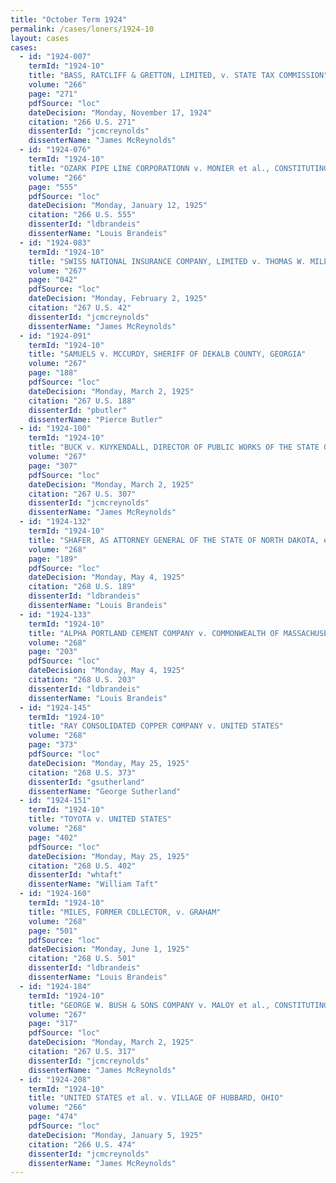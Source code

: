 ```yaml
---
title: "October Term 1924"
permalink: /cases/loners/1924-10
layout: cases
cases:
  - id: "1924-007"
    termId: "1924-10"
    title: "BASS, RATCLIFF & GRETTON, LIMITED, v. STATE TAX COMMISSION"
    volume: "266"
    page: "271"
    pdfSource: "loc"
    dateDecision: "Monday, November 17, 1924"
    citation: "266 U.S. 271"
    dissenterId: "jcmcreynolds"
    dissenterName: "James McReynolds"
  - id: "1924-076"
    termId: "1924-10"
    title: "OZARK PIPE LINE CORPORATIONN v. MONIER et al., CONSTITUTING THE STATE TAX COMMISSION OF THE STATE OF MISSOURI, et al."
    volume: "266"
    page: "555"
    pdfSource: "loc"
    dateDecision: "Monday, January 12, 1925"
    citation: "266 U.S. 555"
    dissenterId: "ldbrandeis"
    dissenterName: "Louis Brandeis"
  - id: "1924-083"
    termId: "1924-10"
    title: "SWISS NATIONAL INSURANCE COMPANY, LIMITED v. THOMAS W. MILLER, AS ALIEN PROPERTY CUSTODIAN, AND FRANK WHITE, AS TREASURER OF THE UNITED STATES"
    volume: "267"
    page: "042"
    pdfSource: "loc"
    dateDecision: "Monday, February 2, 1925"
    citation: "267 U.S. 42"
    dissenterId: "jcmcreynolds"
    dissenterName: "James McReynolds"
  - id: "1924-091"
    termId: "1924-10"
    title: "SAMUELS v. MCCURDY, SHERIFF OF DEKALB COUNTY, GEORGIA"
    volume: "267"
    page: "188"
    pdfSource: "loc"
    dateDecision: "Monday, March 2, 1925"
    citation: "267 U.S. 188"
    dissenterId: "pbutler"
    dissenterName: "Pierce Butler"
  - id: "1924-100"
    termId: "1924-10"
    title: "BUCK v. KUYKENDALL, DIRECTOR OF PUBLIC WORKS OF THE STATE OF WASHINGTON"
    volume: "267"
    page: "307"
    pdfSource: "loc"
    dateDecision: "Monday, March 2, 1925"
    citation: "267 U.S. 307"
    dissenterId: "jcmcreynolds"
    dissenterName: "James McReynolds"
  - id: "1924-132"
    termId: "1924-10"
    title: "SHAFER, AS ATTORNEY GENERAL OF THE STATE OF NORTH DAKOTA, et al. v. FARMERS GRAIN COMPANY OF EMBDEN, et al."
    volume: "268"
    page: "189"
    pdfSource: "loc"
    dateDecision: "Monday, May 4, 1925"
    citation: "268 U.S. 189"
    dissenterId: "ldbrandeis"
    dissenterName: "Louis Brandeis"
  - id: "1924-133"
    termId: "1924-10"
    title: "ALPHA PORTLAND CEMENT COMPANY v. COMMONWEALTH OF MASSACHUSETTS"
    volume: "268"
    page: "203"
    pdfSource: "loc"
    dateDecision: "Monday, May 4, 1925"
    citation: "268 U.S. 203"
    dissenterId: "ldbrandeis"
    dissenterName: "Louis Brandeis"
  - id: "1924-145"
    termId: "1924-10"
    title: "RAY CONSOLIDATED COPPER COMPANY v. UNITED STATES"
    volume: "268"
    page: "373"
    pdfSource: "loc"
    dateDecision: "Monday, May 25, 1925"
    citation: "268 U.S. 373"
    dissenterId: "gsutherland"
    dissenterName: "George Sutherland"
  - id: "1924-151"
    termId: "1924-10"
    title: "TOYOTA v. UNITED STATES"
    volume: "268"
    page: "402"
    pdfSource: "loc"
    dateDecision: "Monday, May 25, 1925"
    citation: "268 U.S. 402"
    dissenterId: "whtaft"
    dissenterName: "William Taft"
  - id: "1924-160"
    termId: "1924-10"
    title: "MILES, FORMER COLLECTOR, v. GRAHAM"
    volume: "268"
    page: "501"
    pdfSource: "loc"
    dateDecision: "Monday, June 1, 1925"
    citation: "268 U.S. 501"
    dissenterId: "ldbrandeis"
    dissenterName: "Louis Brandeis"
  - id: "1924-184"
    termId: "1924-10"
    title: "GEORGE W. BUSH & SONS COMPANY v. MALOY et al., CONSTITUTING THE PUBLIC SERVICE COMMISSION OF MARYLAND"
    volume: "267"
    page: "317"
    pdfSource: "loc"
    dateDecision: "Monday, March 2, 1925"
    citation: "267 U.S. 317"
    dissenterId: "jcmcreynolds"
    dissenterName: "James McReynolds"
  - id: "1924-208"
    termId: "1924-10"
    title: "UNITED STATES et al. v. VILLAGE OF HUBBARD, OHIO"
    volume: "266"
    page: "474"
    pdfSource: "loc"
    dateDecision: "Monday, January 5, 1925"
    citation: "266 U.S. 474"
    dissenterId: "jcmcreynolds"
    dissenterName: "James McReynolds"
---
```

